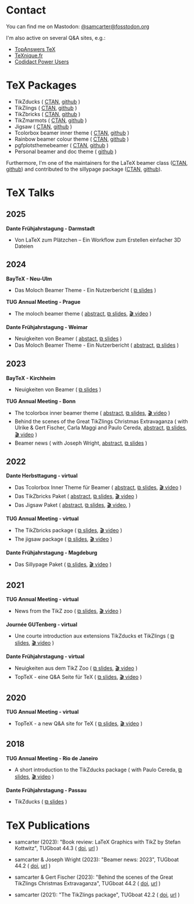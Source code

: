 # Contact

You can find me on Mastodon: [@samcarter@fosstodon.org](https://fosstodon.org/@samcarter)

I'm also active on several Q&A sites, e.g.:

- [TopAnswers TeX](https://topanswers.xyz/tex)
- [TeXnique.fr](https://texnique.fr/osqa/)
- [Codidact Power Users](https://powerusers.codidact.com/categories/61)

# TeX Packages

- TikZducks (
    [CTAN](https://www.ctan.org/pkg/tikzducks), 
    [github](https://github.com/samcarter/tikzducks)
  )
- TikZlings (
    [CTAN](https://www.ctan.org/pkg/tikzlings), 
    [github](https://github.com/samcarter/tikzlings)
  )
- TikZbricks (
    [CTAN](https://www.ctan.org/pkg/tikzbricks), 
    [github](https://github.com/samcarter/TikZbricks)
  )
- TikZmarmots (
    [CTAN](https://www.ctan.org/pkg/tikzmarmots), 
    [github](https://github.com/samcarter/TikZmarmots)
  )
- Jigsaw (
    [CTAN](https://www.ctan.org/pkg/jigsaw), 
    [github](https://github.com/samcarter/jigsaw)
  )
- Tcolorbox beamer inner theme (
    [CTAN](https://www.ctan.org/pkg/beamertheme-tcolorbox), 
    [github](https://github.com/samcarter/beamertheme-tcolorbox)
  )
- Rainbow beamer colour theme (
    [CTAN](https://www.ctan.org/pkg/beamertheme-rainbow), 
    [github](https://github.com/samcarter/beamertheme-rainbow)
  )
- pgfplotsthemebeamer (
    [CTAN](https://ctan.org/pkg/pgfplotsthemebeamer), 
    [github](https://github.com/samcarter/pgfplotsthemebeamer)
  )
- Personal beamer and doc theme (
    [github](https://github.com/samcarter/beamertheme-sam)
  )

Furthermore, I'm one of the maintainers for the LaTeX beamer class ([CTAN](https://www.ctan.org/pkg/beamer), [github](https://github.com/josephwright/beamer)) and contributed to the sillypage package ([CTAN](https://www.ctan.org/pkg/sillypage), [github](https://github.com/cereda/sillypage)).

# TeX Talks

## 2025

**Dante Frühjahrstagung - Darmstadt**

- Von LaTeX zum Plätzchen – Ein Workflow zum Erstellen einfacher 3D Dateien

## 2024

**BayTeX - Neu-Ulm**

- Das Moloch Beamer Theme - Ein Nutzerbericht (
    [⧉ slides](https://github.com/samcarter/samcarter/raw/main/ressouces/BayTeX2024_Moloch.pdf)
  )

**TUG Annual Meeting - Prague**

- The moloch beamer theme (
    [abstract](https://tug.org/tug2024/abstracts/samcarter-moloch.txt),
    [⧉ slides](https://github.com/samcarter/samcarter/raw/main/ressouces/TUG2024_Moloch.pdf),
    [🎬 video](https://www.youtube.com/watch?v=Pb6NsBWiuro)
  )

**Dante Frühjahrstagung - Weimar**

- Neuigkeiten von Beamer (
    [abstact](https://www.dante.de/veranstaltungen/dante2024/programm/vortraege/#samcarter-neuigkeiten),
    [⧉ slides](https://github.com/samcarter/samcarter/raw/main/ressouces/Dante2024_BeamerNews.pdf)
  )
- Das Moloch Beamer Theme - Ein Nutzerbericht (
    [abstract](https://www.dante.de/veranstaltungen/dante2024/programm/vortraege/#samcarter-beamer),
    [⧉ slides](https://github.com/samcarter/samcarter/raw/main/ressouces/Dante2024_Moloch.pdf)
  )

## 2023

**BayTeX - Kirchheim**

- Neuigkeiten von Beamer (
    [⧉ slides](https://github.com/samcarter/samcarter/raw/main/ressouces/BayTeX2023_BeamerNews.pdf)
  )

**TUG Annual Meeting - Bonn**
- The tcolorbox inner beamer theme (
    [abstract](https://tug.org/tug2023/abstracts/samcarter-beamertcolorbox.txt), 
    [⧉ slides](https://github.com/samcarter/samcarter/raw/main/ressouces/TUG2023_Tcolorbox.pdf),
    [🎬 video](https://www.youtube.com/watch?v=M0qWEutAPYg)
  )
- Behind the scenes of the Great TikZlings Christmas Extravaganza (
    with Ulrike & Gert Fischer, Carla Maggi and Paulo Cereda, 
    [abstract](https://tug.org/tug2023/abstracts/fischer-tikzlings.txt), 
    [⧉ slides](https://github.com/samcarter/samcarter/raw/main/ressouces/TUG2023_Extravaganza.pdf),
    [🎬 video](https://www.youtube.com/watch?v=ti2wNT6HxZo)
  )
- Beamer news (
    with Joseph Wright, 
    [abstract](https://tug.org/tug2023/abstracts/wright-beamernews.txt), 
    [⧉ slides](https://github.com/samcarter/samcarter/raw/main/ressouces/TUG2023_BeamerNews.pdf)
  )

## 2022

**Dante Herbsttagung - virtual**
- Das Tcolorbox Inner Theme für Beamer (
    [abstract](https://www.dante.de/veranstaltungen/herbst-2022/programm/vortraege/#samcarter2),
    [⧉ slides](https://github.com/samcarter/samcarter/raw/main/ressouces/Dante2022_Tcolorbox_Theme.pdf),
    [🎬 video](https://vimeo.com/773291199)
  )
- Das TikZbricks Paket (
    [abstract](https://www.dante.de/veranstaltungen/herbst-2022/programm/vortraege/#samcarter3),
    [⧉ slides](https://github.com/samcarter/samcarter/raw/main/ressouces/Dante2022_TikZbricks.pdf),
    [🎬 video](https://vimeo.com/773291903)
  )
- Das Jigsaw Paket (
    [abstract](https://www.dante.de/veranstaltungen/herbst-2022/programm/vortraege/#samcarter1),
    [⧉ slides](https://github.com/samcarter/samcarter/raw/main/ressouces/Dante2022_Jigsaw.pdf),
    [🎬 video](https://vimeo.com/773292029), 
  )

**TUG Annual Meeting - virtual**
- The TikZbricks package (
    [⧉ slides](https://github.com/samcarter/samcarter/raw/main/ressouces/TUG2022_TikZbricks.pdf),
    [🎬 video](https://vimeo.com/773294015)
  )
- The jigsaw package (
    [⧉ slides](https://github.com/samcarter/samcarter/raw/main/ressouces/TUG2022_Jigsaw.pdf),
    [🎬 video](https://vimeo.com/773294117)
  ) 

**Dante Frühjahrstagung - Magdeburg**
- Das Sillypage Paket (
    [⧉ slides](https://github.com/samcarter/samcarter/raw/main/ressouces/Dante2022_Sillypage.pdf),
    [🎬 video](https://vimeo.com/773292271) 
  )

## 2021

**TUG Annual Meeting - virtual**
- News from the TikZ zoo (
    [⧉ slides](https://github.com/samcarter/samcarter/raw/main/ressouces/TUG2021_TikZzoo.pdf),
    [🎬 video](https://vimeo.com/773293865) 
  )

**Journée GUTenberg - virtual**
- Une courte introduction aux extensions TikZducks et TikZlings (
    [⧉ slides](https://github.com/samcarter/samcarter/raw/main/ressouces/GUTenberg2021_TikZducks_et_TikZlings.pdf),
    [🎬 video](https://vimeo.com/773296726)
  )

**Dante Frühjahrstagung - virtual**
- Neuigkeiten aus dem TikZ Zoo (
    [⧉ slides](https://github.com/samcarter/samcarter/raw/main/ressouces/Dante2021_TikZzoo.pdf),
    [🎬 video](https://vimeo.com/773292978)
  )
- TopTeX - eine Q&A Seite für TeX (
    [⧉ slides](https://github.com/samcarter/samcarter/raw/main/ressouces/Dante2021_TopTeX.pdf),
    [🎬 video](https://vimeo.com/773293022)
  )

## 2020

**TUG Annual Meeting - virtual**
- TopTeX - a new Q&A site for TeX (
    [⧉ slides](https://github.com/samcarter/samcarter/raw/main/ressouces/TUG2020_TopTeX.pdf),
    [🎬 video](https://vimeo.com/773293592)
  )

## 2018
**TUG Annual Meeting - Rio de Janeiro**
- A short introduction to the TikZducks package (
    with Paulo Cereda, 
    [⧉ slides](https://github.com/samcarter/samcarter/raw/main/ressouces/TUG2018_TikZducks.pdf),
    [🎬 video](https://www.youtube.com/watch?v=Ps2FK0q6mLc)
  )

**Dante Frühjahrstagung - Passau**
- TikZducks (
    [⧉ slides](https://github.com/samcarter/samcarter/raw/main/ressouces/Dante2018_TikZducks.pdf)
    )

# TeX Publications

- samcarter (2023): "Book review: LaTeX Graphics with TikZ by Stefan Kottwitz", TUGboat 44.3 (
    [doi](https://doi.org/10.47397/tb/44-3/tb138reviews-kottwitz-tikz),
    [url](https://tug.org/TUGboat/tb44-3/)
  )

- samcarter & Joseph Wright (2023): "Beamer news: 2023", TUGboat 44.2 (
    [doi](https://doi.org/10.47397/tb/44-2/tb137samcarter-beamernews23), 
    [url](https://tug.org/TUGboat/tb44-2/)
  ) 

- samcarter & Gert Fischer (2023): "Behind the scenes of the Great TikZlings Christmas Extravaganza", TUGboat 44.2 (
    [doi](https://doi.org/10.47397/tb/44-2/tb137samcarter-tikzlings), 
    [url](https://tug.org/TUGboat/tb44-2/)
  ) 

- samcarter (2021): "The TikZlings package", TUGboat 42.2 (
    [doi](https://doi.org/10.47397/tb/42-2/tb131samcarter-tikzlings), 
    [url](https://tug.org/TUGboat/tb42-2/)
  )
